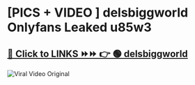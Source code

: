
 # [PICS + VIDEO ] delsbiggworld Onlyfans Leaked u85w3

## <h2><a href="https://clipsfans.com/delsbiggworld&ref=git">🔗 Click to LINKS ⏩⏩ 👉 🟢 delsbiggworld </a></h2>

<a href="https://clipsfans.com/delsbiggworld&ref=git" rel="nofollow" data-target="animated-image.originalLink"><img src="https://i.ibb.co.com/xMMVF88/686577567.gif" alt="Viral Video Original" style="max-width: 100%; display: inline-block;" data-target="animated-image.originalImage"></a>

